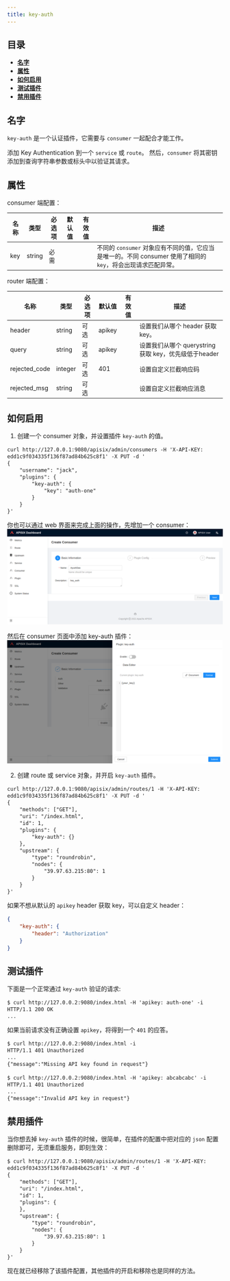 ```yaml
---
title: key-auth
---
```


<!--
#
# Licensed to the Apache Software Foundation (ASF) under one or more
# contributor license agreements.  See the NOTICE file distributed with
# this work for additional information regarding copyright ownership.
# The ASF licenses this file to You under the Apache License, Version 2.0
# (the "License"); you may not use this file except in compliance with
# the License.  You may obtain a copy of the License at
#
#     http://www.apache.org/licenses/LICENSE-2.0
#
# Unless required by applicable law or agreed to in writing, software
# distributed under the License is distributed on an "AS IS" BASIS,
# WITHOUT WARRANTIES OR CONDITIONS OF ANY KIND, either express or implied.
# See the License for the specific language governing permissions and
# limitations under the License.
#
-->

## 目录

- [**名字**](#名字)
- [**属性**](#属性)
- [**如何启用**](#如何启用)
- [**测试插件**](#测试插件)
- [**禁用插件**](#禁用插件)

## 名字

`key-auth` 是一个认证插件，它需要与 `consumer` 一起配合才能工作。

添加 Key Authentication 到一个 `service` 或 `route`。 然后，`consumer` 将其密钥添加到查询字符串参数或标头中以验证其请求。

## 属性

consumer 端配置：

| 名称 | 类型   | 必选项 | 默认值 | 有效值 | 描述                                                                                                          |
| ---- | ------ | ------ | ------ | ------ | ------------------------------------------------------------------------------------------------------------- |
| key  | string | 必需   |        |        | 不同的 `consumer` 对象应有不同的值，它应当是唯一的。不同 consumer 使用了相同的 `key`，将会出现请求匹配异常。 |

router 端配置：

| 名称 | 类型   | 必选项 | 默认值 | 有效值 | 描述                                                                                                          |
| ---- | ------ | ------ | ------ | ------ | ------------------------------------------------------------------------------------------------------------- |
| header  | string | 可选| apikey |        | 设置我们从哪个 header 获取 key。 |
| query  | string | 可选 | apikey |        | 设置我们从哪个 querystring 获取 key，优先级低于header |
| rejected_code  | integer | 可选| 401 |        | 设置自定义拦截响应码 |
| rejected_msg  | string | 可选 |  |        | 设置自定义拦截响应消息 |

## 如何启用

1. 创建一个 consumer 对象，并设置插件 `key-auth` 的值。

```shell
curl http://127.0.0.1:9080/apisix/admin/consumers -H 'X-API-KEY: edd1c9f034335f136f87ad84b625c8f1' -X PUT -d '
{
    "username": "jack",
    "plugins": {
        "key-auth": {
            "key": "auth-one"
        }
    }
}'
```

你也可以通过 web 界面来完成上面的操作，先增加一个 consumer：
![create a consumer](../../../assets/images/plugin/key-auth-1.png)

然后在 consumer 页面中添加 key-auth 插件：
![enable key-auth plugin](../../../assets/images/plugin/key-auth-2.png)

2. 创建 route 或 service 对象，并开启 `key-auth` 插件。

```shell
curl http://127.0.0.1:9080/apisix/admin/routes/1 -H 'X-API-KEY: edd1c9f034335f136f87ad84b625c8f1' -X PUT -d '
{
    "methods": ["GET"],
    "uri": "/index.html",
    "id": 1,
    "plugins": {
        "key-auth": {}
    },
    "upstream": {
        "type": "roundrobin",
        "nodes": {
            "39.97.63.215:80": 1
        }
    }
}'
```

如果不想从默认的 `apikey` header 获取 key，可以自定义 header：

```json
{
    "key-auth": {
        "header": "Authorization"
    }
}
```

## 测试插件

下面是一个正常通过 `key-auth` 验证的请求:

```shell
$ curl http://127.0.0.2:9080/index.html -H 'apikey: auth-one' -i
HTTP/1.1 200 OK
...
```

如果当前请求没有正确设置 `apikey`，将得到一个 `401` 的应答。

```shell
$ curl http://127.0.0.2:9080/index.html -i
HTTP/1.1 401 Unauthorized
...
{"message":"Missing API key found in request"}

$ curl http://127.0.0.2:9080/index.html -H 'apikey: abcabcabc' -i
HTTP/1.1 401 Unauthorized
...
{"message":"Invalid API key in request"}
```

## 禁用插件

当你想去掉 `key-auth` 插件的时候，很简单，在插件的配置中把对应的 `json` 配置删除即可，无须重启服务，即刻生效：

```shell
$ curl http://127.0.0.1:9080/apisix/admin/routes/1 -H 'X-API-KEY: edd1c9f034335f136f87ad84b625c8f1' -X PUT -d '
{
    "methods": ["GET"],
    "uri": "/index.html",
    "id": 1,
    "plugins": {
    },
    "upstream": {
        "type": "roundrobin",
        "nodes": {
            "39.97.63.215:80": 1
        }
    }
}'
```

现在就已经移除了该插件配置，其他插件的开启和移除也是同样的方法。
